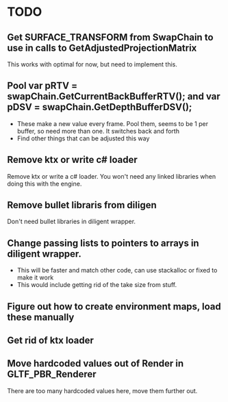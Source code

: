 # TODO

## Get SURFACE_TRANSFORM from SwapChain to use in calls to GetAdjustedProjectionMatrix
This works with optimal for now, but need to implement this.

## Pool             var pRTV = swapChain.GetCurrentBackBufferRTV(); and var pDSV = swapChain.GetDepthBufferDSV();
 * These make a new value every frame. Pool them, seems to be 1 per buffer, so need more than one. It switches back and forth
 * Find other things that can be adjusted this way

 ## Remove ktx or write c# loader
 Remove ktx or write a c# loader. You won't need any linked libraries when doing this with the engine.

 ## Remove bullet libraris from diligen
 Don't need bullet libraries in diligent wrapper.

 ## Change passing lists to pointers to arrays in diligent wrapper.
  * This will be faster and match other code, can use stackalloc or fixed to make it work
  * This would include getting rid of the take size from stuff.

## Figure out how to create environment maps, load these manually

## Get rid of ktx loader

## Move hardcoded values out of Render in GLTF_PBR_Renderer
There are too many hardcoded values here, move them further out.